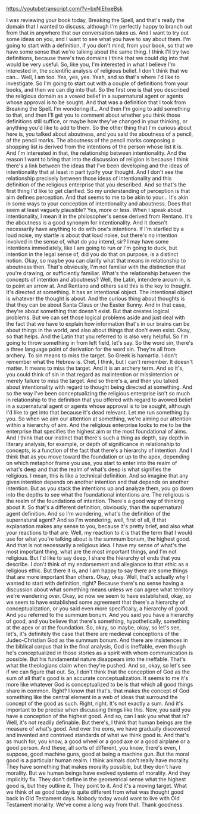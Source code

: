 https://youtubetranscript.com/?v=bxNIEhxeBsk

 I was reviewing your book today, Breaking the Spell, and that's really the domain that I wanted to discuss, although I'm perfectly happy to branch out from that in anywhere that our conversation takes us. And I want to try out some ideas on you, and I want to see what you have to say about them. I'm going to start with a definition, if you don't mind, from your book, so that we have some sense that we're talking about the same thing. I think I'll try two definitions, because there's two domains I think that we could dig into that would be very useful. So, like you, I'm interested in what I believe I'm interested in, the scientific analysis of religious belief. I don't think that we can... Well, I am too. Yes, yes, yes. Yeah, and so that's where I'd like to investigate. So I'm going to start out with a couple of definitions from your books, and then we can dig into that. So the first one is that you described the religious domain as a vowed belief in a supernatural agent or agents whose approval is to be sought. And that was a definition that I took from Breaking the Spell. I'm wondering if... And then I'm going to add something to that, and then I'll get you to comment about whether you think those definitions still suffice, or maybe how they've changed in your thinking, or anything you'd like to add to them. So the other thing that I'm curious about here is, you talked about aboutness, and you said the aboutness of a pencil, of the pencil marks. The aboutness of the pencil marks composing a shopping list is derived from the intentions of the person whose list it is. And I'm interested in that, the relationship between intentionality. And the reason I want to bring that into the discussion of religion is because I think there's a link between the ideas that I've been developing and the ideas of intentionality that at least in part typify your thought. And I don't see the relationship precisely between those ideas of intentionality and this definition of the religious enterprise that you described. And so that's the first thing I'd like to get clarified. So my understanding of perception is that aim defines perception. And that seems to me to be akin to your... It's akin in some ways to your conception of intentionality and aboutness. Does that seem at least vaguely plausible? Yes, more or less. When I speak about intentionality, I mean it in the philosopher's sense derived from Rentano. It's the aboutness is a good synonym for intentionality. And it doesn't necessarily have anything to do with one's intentions. If I'm startled by a loud noise, my startle is about that loud noise, but there's no intention involved in the sense of, what do you intend, sir? I may have some intentions immediately, like I am going to run or I'm going to duck, but intention in the legal sense of, did you do that on purpose, is a distinct notion. Okay, so maybe you can clarify what that means in relationship to aboutness then. That's obviously, I'm not familiar with the distinction that you're drawing, or sufficiently familiar. What's the relationship between the concepts of intention and aboutness? Well, the Latin, intendere arcum in, is to point an arrow at. And Rentano and others said this is the key to thought. It's directed at something. It has an intentional object. The intentional object is whatever the thought is about. And the curious thing about thoughts is that they can be about Santa Claus or the Easter Bunny. And in that case, they're about something that doesn't exist. But that creates logical problems. But we can set those logical problems aside and just deal with the fact that we have to explain how information that's in our brains can be about things in the world, and also about things that don't even exist. Okay, so that helps. And the Latin that you referred to is also very helpful. So I'm going to throw something in from left field, let's say. So the word sin, there's a three language point of derivation for the word sin. They're all from archery. To sin means to miss the target. So Greek is hamartia. I don't remember what the Hebrew is. Chet, I think, but I can't remember. It doesn't matter. It means to miss the target. And it is an archery term. And so it's, you could think of sin in that regard as malintention or missintention or merely failure to miss the target. And so there's a, and then you talked about intentionality with regard to thought being directed at something. And so the way I've been conceptualizing the religious enterprise isn't so much in relationship to the definition that you offered with regard to avowed belief in a supernatural agent or agents whose approval is to be sought, although I'd like to get into that because it's dead relevant. Let me run something by you. So when we aim our attention at something, we're aiming our attention within a hierarchy of aim. And the religious enterprise looks to me to be the enterprise that specifies the highest aim or the most foundational of aims. And I think that our instinct that there's such a thing as depth, say depth in literary analysis, for example, or depth of significance in relationship to concepts, is a function of the fact that there's a hierarchy of intention. And I think that as you move toward the foundation or up to the apex, depending on which metaphor frame you use, you start to enter into the realm of what's deep and that the realm of what's deep is what signifies the religious. I mean, this is like a technical definition. And so imagine that any given intention depends on another intention and that depends on another intention. But as you stack the intentions up and analyze them, you go down into the depths to see what the foundational intentions are. The religious is the realm of the foundations of intention. There's a good way of thinking about it. So that's a different definition, obviously, than the supernatural agent definition. And so I'm wondering, what's the definition of the supernatural agent? And so I'm wondering, well, first of all, if that explanation makes any sense to you, because it's pretty brief, and also what your reactions to that are. Well, my reaction to it is that the term that I would use for what you're talking about is the summum bonum, the highest good. And that is not necessarily a religious idea. I have my sense of what's the most important thing, what are the most important things, and I'm not religious. But I'd like to say deep, I share the hierarchy of ends that you describe. I don't think of my endorsement and allegiance to that ethic as a religious ethic. But there it is, and I am happy to say there are some things that are more important than others. Okay, okay. Well, that's actually why I wanted to start with definition, right? Because there's no sense having a discussion about what something means unless we can agree what territory we're wandering over. Okay, so now we seem to have established, okay, so we seem to have established some agreement that there's a hierarchy of conceptualization, or you said even more specifically, a hierarchy of good. And you referred to the summum bonum. And you said you have a hierarchy of good, and you believe that there's something, hypothetically, something at the apex or at the foundation. So, okay, so maybe, okay, so let's see, let's, it's definitely the case that there are medieval conceptions of the Judeo-Christian God as the summum bonum. And there are insistences in the biblical corpus that in the final analysis, God is ineffable, even though he's conceptualized in those stories as a spirit with whom communication is possible. But his fundamental nature disappears into the ineffable. That's what the theologians claim when they're pushed. And so, okay, so let's see if we can figure that out. So, I don't think that the conception of God as the sum of all that's good is an accurate conceptualization. It seems to me it's more like whatever God is conceptualized to be is that which all good things share in common. Right? I know that that's, that makes the concept of God something like the central element in a web of ideas that surround the concept of the good as such. Right, right. It's not exactly a sum. And it's important to be precise when discussing things like this. Now, you said you have a conception of the highest good. And so, can I ask you what that is? Well, it's not readily definable. But there's, I think that human beings are the measure of what's good. And over the eons, we have gradually discovered and invented and contrived standards of what we think good is. And that's as much for, you know, a good wheel or a good axe or a good airplane or a good person. And these, all sorts of different, you know, there's even, I suppose, good machine guns, good at being a machine gun. But the moral good is a particular human realm. I think animals don't really have morality. They have something that makes morality possible, but they don't have morality. But we human beings have evolved systems of morality. And they implicitly fix. They don't define in the geometrical sense what the highest good is, but they outline it. They point to it. And it's a moving target. What we think of as good today is quite different from what was thought good back in Old Testament days. Nobody today would want to live with Old Testament morality. We've come a long way from that. Thank goodness.
